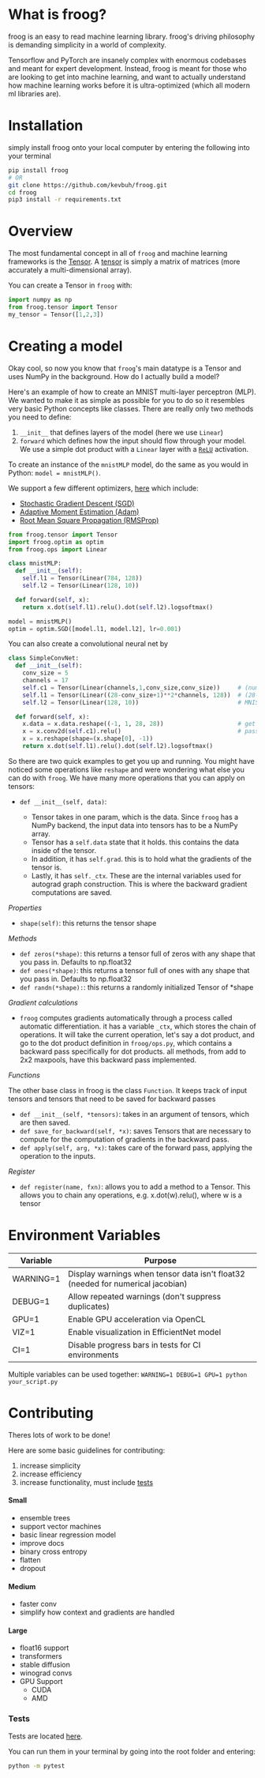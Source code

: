 # What is froog?

froog is an easy to read machine learning library. froog's driving philosophy is demanding simplicity in a world of complexity. 

Tensorflow and PyTorch are insanely complex with enormous codebases and meant for expert development. Instead, froog is meant for those who are looking to get into machine learning, and want to actually understand how machine learning works before it is ultra-optimized (which all modern ml libraries are).

# Installation 

simply install froog onto your local computer by entering the following into your terminal 

```bash
pip install froog
# OR
git clone https://github.com/kevbuh/froog.git
cd froog
pip3 install -r requirements.txt
```

# Overview

The most fundamental concept in all of `froog` and machine learning frameworks is the [Tensor](https://github.com/kevbuh/froog/blob/977b09caf32f21904768b08b2772139596604603/froog/tensor.py#L47). A [tensor](https://en.wikipedia.org/wiki/Tensor_(machine_learning)) is simply a matrix of matrices (more accurately a multi-dimensional array). 

You can create a Tensor in `froog` with:
```python
import numpy as np
from froog.tensor import Tensor
my_tensor = Tensor([1,2,3])
```

# Creating a model

Okay cool, so now you know that `froog`'s main datatype is a Tensor and uses NumPy in the background. How do I actually build a model? 

Here's an example of how to create an MNIST multi-layer perceptron (MLP). We wanted to make it as simple as possible for you to do so it resembles very basic Python concepts like classes. There are really only two methods you need to define: 
1. `__init__` that defines layers of the model (here we use `Linear`) 
2. `forward` which defines how the input should flow through your model. We use a simple dot product with a `Linear` layer with a [`ReLU`](https://en.wikipedia.org/wiki/Rectifier_(neural_networks)) activation.

To create an instance of the `mnistMLP` model, do the same as you would in Python: `model = mnistMLP()`. 

We support a few different optimizers, [here](https://github.com/kevbuh/froog/blob/main/froog/optim.py) which include:
- [Stochastic Gradient Descent (SGD)](https://en.wikipedia.org/wiki/Stochastic_gradient_descent)
- [Adaptive Moment Estimation (Adam)](https://en.wikipedia.org/wiki/Stochastic_gradient_descent#Adam)
- [Root Mean Square Propagation (RMSProp)](https://en.wikipedia.org/wiki/Stochastic_gradient_descent#RMSProp)

```python
from froog.tensor import Tensor
import froog.optim as optim
from froog.ops import Linear

class mnistMLP:
  def __init__(self):
    self.l1 = Tensor(Linear(784, 128))
    self.l2 = Tensor(Linear(128, 10))

  def forward(self, x):
    return x.dot(self.l1).relu().dot(self.l2).logsoftmax()

model = mnistMLP()
optim = optim.SGD([model.l1, model.l2], lr=0.001)
```

You can also create a convolutional neural net by

```python
class SimpleConvNet:
  def __init__(self):
    conv_size = 5
    channels = 17
    self.c1 = Tensor(Linear(channels,1,conv_size,conv_size))     # (num_filters, color_channels, kernel_h, kernel_w)
    self.l1 = Tensor(Linear((28-conv_size+1)**2*channels, 128))  # (28-conv+1)(28-conv+1) since kernel isn't padded
    self.l2 = Tensor(Linear(128, 10))                            # MNIST output is 10 classes

  def forward(self, x):
    x.data = x.data.reshape((-1, 1, 28, 28))                     # get however many number of imgs in batch
    x = x.conv2d(self.c1).relu()                                 # pass through conv first
    x = x.reshape(shape=(x.shape[0], -1))
    return x.dot(self.l1).relu().dot(self.l2).logsoftmax()
```

So there are two quick examples to get you up and running. You might have noticed some operations like `reshape` and were wondering what else you can do with `froog`. We have many more operations that you can apply on tensors: 

- `def __init__(self, data)`:

  - Tensor takes in one param, which is the data. Since `froog` has a NumPy backend, the input data into tensors has to be a NumPy array.
  - Tensor has a `self.data` state that it holds. this contains the data inside of the tensor.
  - In addition, it has `self.grad`. this is to hold what the gradients of the tensor is. 
  - Lastly, it has `self._ctx`. These are the internal variables used for autograd graph construction. This is where the backward gradient computations are saved. 

*Properties*

- `shape(self)`: this returns the tensor shape

*Methods*
- `def zeros(*shape)`: this returns a tensor full of zeros with any shape that you pass in. Defaults to np.float32
- `def ones(*shape)`: this returns a tensor full of ones with any shape that you pass in. Defaults to np.float32
- `def randn(*shape):`: this returns a randomly initialized Tensor of *shape

*Gradient calculations*

- `froog` computes gradients automatically through a process called automatic differentiation. it has a variable `_ctx`, which stores the chain of operations. It will take the current operation, let's say a dot product, and go to the dot product definition in `froog/ops.py`, which contains a backward pass specifically for dot products. all methods, from add to 2x2 maxpools, have this backward pass implemented.

*Functions*

The other base class in froog is the class `Function`. It keeps track of input tensors and tensors that need to be saved for backward passes

- `def __init__(self, *tensors)`: takes in an argument of tensors, which are then saved. 
- `def save_for_backward(self, *x)`: saves Tensors that are necessary to compute for the computation of gradients in the backward pass. 
- `def apply(self, arg, *x)`: takes care of the forward pass, applying the operation to the inputs.

*Register*

- `def register(name, fxn)`: allows you to add a method to a Tensor. This allows you to chain any operations, e.g. x.dot(w).relu(), where w is a tensor

# Environment Variables

| Variable | Purpose |
|----------|---------|
| WARNING=1 | Display warnings when tensor data isn't float32 (needed for numerical jacobian) |
| DEBUG=1 | Allow repeated warnings (don't suppress duplicates) |
| GPU=1 | Enable GPU acceleration via OpenCL |
| VIZ=1 | Enable visualization in EfficientNet model |
| CI=1 | Disable progress bars in tests for CI environments |

Multiple variables can be used together: `WARNING=1 DEBUG=1 GPU=1 python your_script.py` 

# Contributing

Theres lots of work to be done!

Here are some basic guidelines for contributing:
1. increase simplicity
2. increase efficiency
3. increase functionality, must include [tests](https://github.com/kevbuh/froog/tree/main/tests)

#### Small   <!-- ez money  -->
- ensemble trees 
- support vector machines
- basic linear regression model
- improve docs
- binary cross entropy
- flatten
- dropout 
#### Medium  <!-- mid tier -->
- faster conv
- simplify how context and gradients are handled
#### Large <!-- EXPERT LEVEL!!!  -->
- float16 support
- transformers
- stable diffusion
- winograd convs
- GPU Support
  - CUDA
  - AMD

### Tests
Tests are located [here](https://github.com/kevbuh/froog/tree/main/tests).

You can run them in your terminal by going into the root folder and entering:

```bash
python -m pytest
```